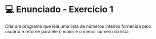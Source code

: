 # 💻 Enunciado - Exercício 1
Crie um programa que leia uma lista de números inteiros fornecida pelo usuário e retorne para ele o maior e o menor número da lista. 
